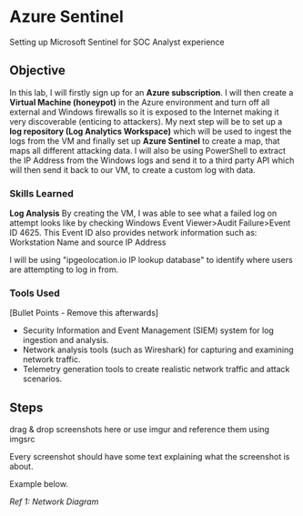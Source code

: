 # Azure Sentinel
Setting up Microsoft Sentinel for SOC Analyst experience

## Objective
In this lab, I will firstly sign up for an **Azure subscription**. I will then create a **Virtual Machine (honeypot)** in the Azure environment and turn off all external and Windows firewalls so it is exposed to the Internet making it very discoverable (enticing to attackers).
My next step will be to set up a **log repository (Log Analytics Workspace)** which will be used to ingest the logs from the VM and finally set up **Azure Sentinel** to create a map, that maps all different attacking data.
I will also be using PowerShell to extract the IP Address from the Windows logs and send  it to a third party API which will then send it back to our VM, to create a custom log with data.

### Skills Learned
**Log Analysis**
By creating the VM, I was able to see what a failed log on attempt looks like by checking Windows Event Viewer>Audit Failure>Event ID 4625.
This Event ID also provides network information such as:
Workstation Name and source IP Address

I will be using "ipgeolocation.io IP lookup database" to identify where users are attempting to log in from.

### Tools Used
[Bullet Points - Remove this afterwards]

- Security Information and Event Management (SIEM) system for log ingestion and analysis.
- Network analysis tools (such as Wireshark) for capturing and examining network traffic.
- Telemetry generation tools to create realistic network traffic and attack scenarios.

## Steps
drag & drop screenshots here or use imgur and reference them using imgsrc

Every screenshot should have some text explaining what the screenshot is about.

Example below.

*Ref 1: Network Diagram*
